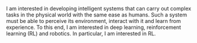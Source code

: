 I am interested in developing intelligent systems that can carry out complex tasks in the physical world with the same ease as humans. Such a system must be able to perceive its environment, interact with it and learn from experience. To this end, I am interested in deep learning, reinforcement learning (RL) and robotics. In particular, I am interested in RL.
<!---
adi3e08/adi3e08 is a ✨ special ✨ repository because its `README.md` (this file) appears on your GitHub profile.
You can click the Preview link to take a look at your changes.
--->
